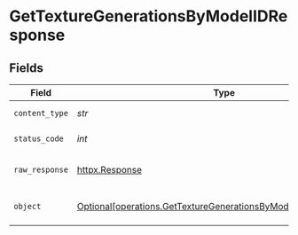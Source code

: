 # GetTextureGenerationsByModelIDResponse


## Fields

| Field                                                                                                                                    | Type                                                                                                                                     | Required                                                                                                                                 | Description                                                                                                                              |
| ---------------------------------------------------------------------------------------------------------------------------------------- | ---------------------------------------------------------------------------------------------------------------------------------------- | ---------------------------------------------------------------------------------------------------------------------------------------- | ---------------------------------------------------------------------------------------------------------------------------------------- |
| `content_type`                                                                                                                           | *str*                                                                                                                                    | :heavy_check_mark:                                                                                                                       | HTTP response content type for this operation                                                                                            |
| `status_code`                                                                                                                            | *int*                                                                                                                                    | :heavy_check_mark:                                                                                                                       | HTTP response status code for this operation                                                                                             |
| `raw_response`                                                                                                                           | [httpx.Response](https://www.python-httpx.org/api/#response)                                                                             | :heavy_check_mark:                                                                                                                       | Raw HTTP response; suitable for custom response parsing                                                                                  |
| `object`                                                                                                                                 | [Optional[operations.GetTextureGenerationsByModelIDResponseBody]](../../models/operations/gettexturegenerationsbymodelidresponsebody.md) | :heavy_minus_sign:                                                                                                                       | Responses for GET /api/rest/v1/generations-texture/model/{modelId}                                                                       |